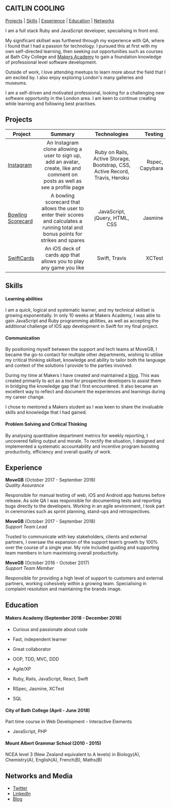 ## CAITLIN COOLING
[Projects](#projects) | [Skills](#skills) | [Experience](#experience) | [Education](#education) | [Networks](#networks-and-media)

I am a full stack Ruby and JavaScript developer, specialising in front end.

My significant skillset was furthered through my experience with QA, where I found that I had a passion for technology. I pursued this at first with my own self-directed learning, then seeking out opportunities such as courses at Bath City College and [Makers Academy](https://makers.tech/) to gain a foundation knowledge of professional level software development. 

Outside of work, I love attending meetups to learn more about the field that I am excited by. I also enjoy exploring London's many galleries and museums. 

I am a self-driven and motivated professional, looking for a challenging new software opportunity in the London area. I am keen to continue creating while learning and following best practises.

## Projects
|Project | Summary  |Technologies | Testing |
|--------|:--------:| :----------:| -------:|
| [Instagram](https://github.com/Caitlin-cooling/instagram-challenge) | An Instagram clone allowing a user to sign up, add an avatar, create, like and comment on posts as well as see a profile page | Ruby on Rails, Active Storage, Bootstrap, CSS, Active Record, Travis, Heroku | Rspec, Capybara |
| [Bowling Scorecard](https://github.com/Caitlin-cooling/bowling-challenge)  | A bowling scorecard that allows the user to enter their scores and calculates a running total and bonus points for strikes and spares | JavaScript, jQuery, HTML, CSS | Jasmine |
[SwiftCards](https://github.com/IrinaSTA/swiftcards) | An iOS deck of cards app that allows you to play any game you like | Swift, Travis | XCTest 

## Skills

#### Learning abilities

I am a quick, logical and systematic learner, and my technical skillset is growing exponentially. In only 10 weeks at Makers Academy, I was able to gain JavaScript and Ruby programming abilities, as well as accepting the additional challenge of IOS app development in Swift for my final project.

#### Communication

By positioning myself between the support and tech teams at MoveGB, I became the go-to contact for multiple other departments, wishing to utilise my critical thinking skillset, knowledge and ability to tailor both the language and context of the solutions I provide to the parties involved.

During my time at Makers I have created and maintained a [blog](https://caitlincooling.wordpress.com/). This was created primarily to act as a tool for prospective developers to assist them in bridging the knowledge gap that I first encountered. It also became an excellent way to reflect and document the experiences and learnings during my career change. 

I chose to mentored a Makers student as I was keen to share the invaluable skills and knowledge that I had gained.

#### Problem Solving and Critical Thinking

By analysing quantitative department metrics for weekly reporting, I uncovered falling output and morale. To rectify the situation, I designed and implemented a systematic accountability and incentive program boosting productivity, efficiency and overall quality of work.

## Experience

**MoveGB** (October 2017 - September 2018)    
*Quality Assurance* 

Responsible for manual testing of web, iOS and Android app features before release. As sole QA I was responsible for documenting tests and reporting bugs directly to the developers. Working in an agile environment, I took part in ceremonies such as sprint planning, stand-ups and retrospectives.

**MoveGB** (October 2017 - September 2018)    
*Support Team Lead* 

Trusted to communicate with key stakeholders, clients and external partners, I oversaw the expansion of the support team’s growth by 100% over the course of a single year. My role included guiding and supporting team members in turn maximising overall productivity. 

**MoveGB** (October 2016 - October 2017)    
*Support Team Member*

Responsible for providing a high level of support to customers and external partners, working cohesively within a growing team. Specialising in complaint resolution and maintaining the brands image.

## Education

#### Makers Academy (September 2018 - December 2018)

- Curious and passionate about code
- Fast, independent learner 
- Great collaborator 

- OOP, TDD, MVC, DDD
- Agile/XP
- Ruby, Rails, JavaScript, React, Swift
- RSpec, Jasmine, XCTest
- SQL

#### City of Bath College (April - June 2018)

Part time course in Web Development - Interactive Elements
- JavaScript, PHP

#### Mount Albert Grammar School (2010 - 2015)

NCEA level 3 (New Zealand equivalent to A levels) in Biology(A), Chemistry(A), English(A), French(B),  Maths(B)


## Networks and Media
- [Twitter](https://twitter.com/CaitlinCooling)
- [LinkedIn](https://www.linkedin.com/in/caitlin-cooling-366470171/)
- [Blog](https://caitlincooling.wordpress.com/)
